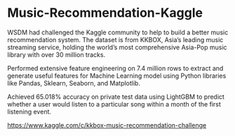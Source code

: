 # Music-Recommendation-Kaggle

WSDM had challenged the Kaggle community to help to build a better music recommendation system. The dataset is from KKBOX, Asia’s leading music streaming service, holding the world’s most comprehensive Asia-Pop music library with over 30 million tracks.

Performed extensive feature engineering on 7.4 million rows to extract and generate useful features for Machine Learning model using Python libraries like Pandas, Sklearn, Seaborn, and Matplotlib.

Achieved 65.018% accuracy on private test data using LightGBM to predict whether a user would listen to a particular song within a month of the first listening event.

https://www.kaggle.com/c/kkbox-music-recommendation-challenge

